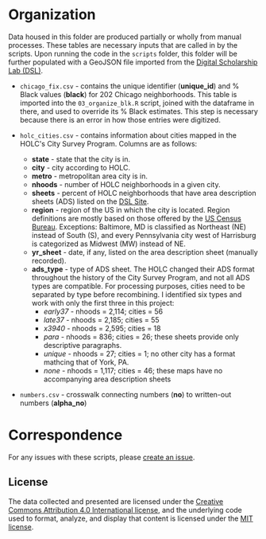 # Organization
Data housed in this folder are produced partially or wholly from manual processes. These tables are necessary inputs that are called in by the scripts. Upon running the code in the `scripts` folder, this folder will be further populated with a GeoJSON file imported from the [Digital Scholarship Lab (DSL)](https://dsl.richmond.edu/panorama/redlining/#loc=4/40.886/-105.499&text=downloads).

- `chicago_fix.csv` - contains the unique identifier (**unique_id**) and % Black values (**black**) for 202 Chicago neighborhoods. This table is imported into the `03_organize_blk.R` script, joined with the dataframe in there, and used to override its % Black estimates. This step is necessary because there is an error in how those entries were digitized.

- `holc_cities.csv` - contains information about cities mapped in the HOLC's City Survey Program. Columns are as follows:
  - **state** - state that the city is in.
  - **city** - city according to HOLC.
  - **metro** - metropolitan area city is in.
  - **nhoods** - number of HOLC neighborhoods in a given city.
  - **sheets** - percent of HOLC neighborhoods that have area description sheets (ADS) listed on the [DSL Site](https://dsl.richmond.edu/panorama/redlining/#loc=4/40.88/-105.469).
  - **region** - region of the US in which the city is located. Region definitions are mostly based on those offered by the [US Census Bureau](https://www2.census.gov/geo/pdfs/maps-data/maps/reference/us_regdiv.pdf). Exceptions: Baltimore, MD is classified as Northeast (NE) instead of South (S), and every Pennsylvania city west of Harrisburg is categorized as Midwest (MW) instead of NE.
  - **yr_sheet** - date, if any, listed on the area description sheet (manually recorded).
  - **ads_type** - type of ADS sheet. The HOLC changed their ADS format throughout the history of the City Survey Program, and not all ADS types are compatible. For processing purposes, cities need to be separated by type before recombining. I identified six types and work with only the first three in this project: 
    - *early37* - nhoods = 2,114; cities = 56
    - *late37* - nhoods = 2,185; cities = 55
    - *x3940* - nhoods = 2,595; cities = 18
    - *para* - nhoods = 836; cities = 26; these sheets provide only descriptive paragraphs.
    - *unique* - nhoods = 27; cities = 1; no other city has a format mathcing that of York, PA.
    - *none* - nhoods = 1,117; cities = 46; these maps have no accompanying area description sheets

- `numbers.csv` - crosswalk connecting numbers (**no**) to written-out numbers (**alpha_no**)

# Correspondence
For any issues with these scripts, please [create an issue](https://github.com/[removed]/HIST_HU_URB/issues).

## License
The data collected and presented are licensed under the [Creative Commons Attribution 4.0 International license](https://creativecommons.org/licenses/by/4.0/), and the underlying code used to format, analyze, and display that content is licensed under the [MIT license](http://opensource.org/licenses/mit-license.php).
